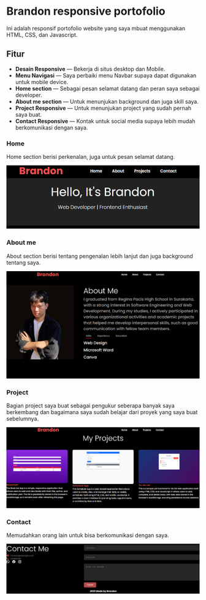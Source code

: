 # Brandon responsive portofolio

Ini adalah responsif portofolio website yang saya mbuat menggunakan HTML, CSS, dan Javascript.

## Fitur 

- **Desain Responsive** — Bekerja di situs desktop dan Mobile.
- **Menu Navigasi** — Saya perbaiki menu Navbar supaya dapat digunakan untuk mobile device.
- **Home section** — Sebagai pesan selamat datang dan peran saya sebagai developer.
- **About me section** — Untuk menunjukan background dan juga skill saya.
- **Project Responsive** — Untuk menunjukan project yang sudah pernah saya buat.
- **Contact Responsive** — Kontak untuk social media supaya lebih mudah berkomunikasi dengan saya. 


### Home

Home section berisi perkenalan, juga untuk pesan selamat datang.

![My Photo](img/home-section.png)

### About me

About section berisi tentang pengenalan lebih lanjut dan juga background tentang saya.

![My Photo](img/about-section.png)

### Project

Bagian project saya buat sebagai pengukur seberapa banyak saya berkembang dan bagaimana saya sudah belajar dari proyek yang saya buat sebelumnya.

![My Photo](img/project-section.png)

### Contact

Memudahkan orang lain untuk bisa berkomunikasi dengan saya.

![My Photo](img/contact-section.png)
